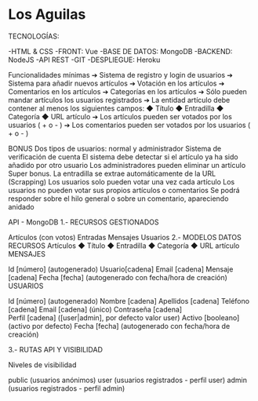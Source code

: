 # Los Aguilas
TECNOLOGÍAS:

-HTML & CSS
-FRONT: Vue
-BASE DE DATOS: MongoDB
-BACKEND: NodeJS
-API REST
-GIT
-DESPLIEGUE: Heroku

Funcionalidades mínimas
➔ Sistema de registro y login de usuarios 
➔ Sistema para añadir nuevos artículos 
➔ Votación en los artículos 
➔ Comentarios en los artículos 
➔ Categorías en los artículos 
➔ Sólo pueden mandar artículos los usuarios registrados
➔ La entidad artículo debe contener al menos los siguientes campos:
◆ Título
◆ Entradilla
◆ Categoría
◆ URL artículo
➔ Los artículos pueden ser votados por los usuarios ( + o - )
➔ Los comentarios pueden ser votados por los usuarios ( + o - )


BONUS
Dos tipos de usuarios: normal y administrador
Sistema de verificación de cuenta
El sistema debe detectar si el artículo ya ha sido añadido por otro usuario
Los administradores pueden eliminar un artículo
Super bonus. La entradilla se extrae automáticamente de la URL (Scrapping)
Los usuarios solo pueden votar una vez cada artículo
Los usuarios no pueden votar sus propios artículos o comentarios
Se podrá responder sobre el hilo general o sobre un comentario, apareciendo
anidado




API - MongoDB
1.- RECURSOS GESTIONADOS

Artículos (con votos)
Entradas
Mensajes
Usuarios
2.- MODELOS DATOS RECURSOS
Artículos
◆ Título
◆ Entradilla
◆ Categoría
◆ URL artículo
MENSAJES

Id [número] (autogenerado)
Usuario[cadena]
Email [cadena]
Mensaje [cadena]
Fecha [fecha] (autogenerado con fecha/hora de creación)
USUARIOS

Id [número] (autogenerado)
Nombre [cadena]
Apellidos [cadena]
Teléfono [cadena]
Email [cadena] (único)
Contraseña [cadena]    
Perfil [cadena] ([user|admin], por defecto valor user)
Activo [booleano] (activo por defecto)
Fecha [fecha] (autogenerado con fecha/hora de creación)

3.- RUTAS API Y VISIBILIDAD

Niveles de visibilidad

public (usuarios anónimos)
user (usuarios registrados - perfil user)
admin (usuarios registrados - perfil admin)
